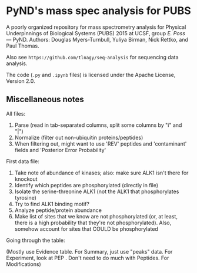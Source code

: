 # PyND's mass spec analysis for PUBS

A poorly organized repository for mass spectrometry analysis for Physical Underpinnings of Biological Systems (PUBS) 2015 at UCSF, group _E. Poss_ — PyND. Authors: Douglas Myers-Turnbull, Yuliya Birman, Nick Rettko, and Paul Thomas.

Also see `https://github.com/tlnagy/seq-analysis` for sequencing data analysis.

The code (`.py` and `.ipynb` files) is licensed under the Apache License, Version 2.0.

## Miscellaneous notes

All files:

1. Parse (read in tab-separated columns, split some columns by "i" and "|") 
2. Normalize (filter out non-ubiquitin proteins/peptides)
3.  When filtering out, might want to use 'REV' peptides and 'contaminant' fields and 'Posterior Error Probability'

First data file:

1. Take note of abundance of kinases; also: make sure ALK1 isn't there for knockout
4.  Identify which peptides are phosphorylated (directly in file)
5.  Isolate the serine-threonine ALK1 (not the ALK1 that phosphorylates tyrosine) 
6.  Try to find ALK1 binding motif?
6.  Analyze peptide/protein abundance
7.  Make list of sites that we know are not phosphorylated (or, at least, there is a high probability that they're not phosphorylated). Also, somehow account for sites that COULD be phosphorylated

Going through the table:

(Mostly use Evidence table. For Summary, just use "peaks" data. For Experiment, look at PEP . Don't need to do much with Peptides. For Modifications)

